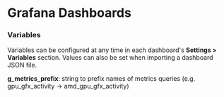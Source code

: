 # Grafana Dashboards

### Variables

Variables can be configured at any time in each dashboard's **Settings > Variables** section. Values can also be set when importing a dashboard JSON file.

**g_metrics_prefix**: string to prefix names of metrics queries (e.g. gpu_gfx_activity -> amd_gpu_gfx_activity)
